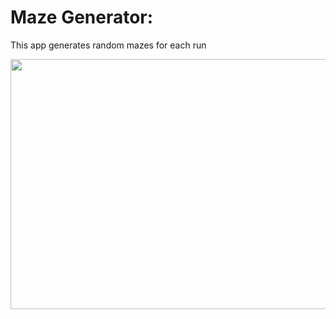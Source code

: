 <h1>Maze Generator: </h1>
<p>This app generates random mazes for each run</p>
<img src="Maze_Generator\2022-02-01 01-04-54_Trim.gif" width="1000" height="400" />

